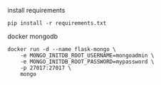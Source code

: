 

install requirements
```
pip install -r requirements.txt
```

docker mongodb
```
docker run -d --name flask-mongo \
    -e MONGO_INITDB_ROOT_USERNAME=mongoadmin \
    -e MONGO_INITDB_ROOT_PASSWORD=mypassword \
    -p 27017:27017 \
    mongo
```